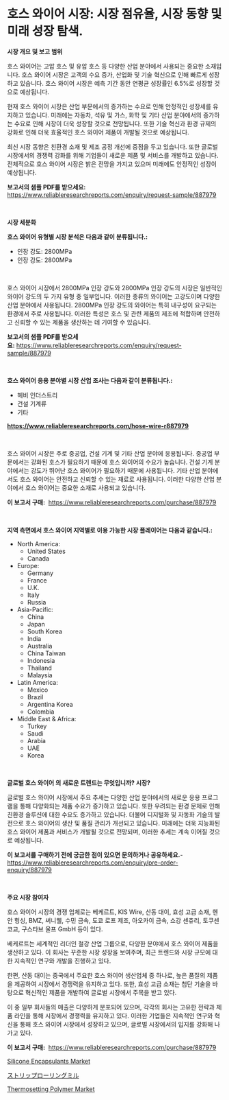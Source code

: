 <p><h1>호스 와이어 시장: 시장 점유율, 시장 동향 및 미래 성장 탐색.</h1></p><p><strong>시장 개요 및 보고 범위</strong></p>
<p><p>호스 와이어는 고압 호스 및 유압 호스 등 다양한 산업 분야에서 사용되는 중요한 소재입니다. 호스 와이어 시장은 고객의 수요 증가, 산업화 및 기술 혁신으로 인해 빠르게 성장하고 있습니다. 호스 와이어 시장은 예측 기간 동안 연평균 성장률인 6.5%로 성장할 것으로 예상됩니다.</p><p>현재 호스 와이어 시장은 산업 부문에서의 증가하는 수요로 인해 안정적인 성장세를 유지하고 있습니다. 미래에는 자동차, 석유 및 가스, 화학 및 기타 산업 분야에서의 증가하는 수요로 인해 시장이 더욱 성장할 것으로 전망됩니다. 또한 기술 혁신과 환경 규제의 강화로 인해 더욱 효율적인 호스 와이어 제품이 개발될 것으로 예상됩니다.</p><p>최신 시장 동향은 친환경 소재 및 제조 공정 개선에 중점을 두고 있습니다. 또한 글로벌 시장에서의 경쟁력 강화를 위해 기업들이 새로운 제품 및 서비스를 개발하고 있습니다. 전체적으로 호스 와이어 시장은 밝은 전망을 가지고 있으며 미래에도 안정적인 성장이 예상됩니다.</p></p>
<p><strong>보고서의 샘플 PDF를 받으세요:</strong> <a href="https://www.reliableresearchreports.com/enquiry/request-sample/887979">https://www.reliableresearchreports.com/enquiry/request-sample/887979</a></p>
<p>&nbsp;</p>
<p><strong>시장 세분화</strong></p>
<p><strong>호스 와이어 유형별 시장 분석은 다음과 같이 분류됩니다.:</strong></p>
<p><ul><li>인장 강도: 2800MPa</li><li>인장 강도: 2800MPa</li></ul></p>
<p>&nbsp;</p>
<p><p>호스 와이어 시장에서 2800MPa 인장 강도와 2800MPa 인장 강도의 시장은 일반적인 와이어 강도의 두 가지 유형 중 일부입니다. 이러한 종류의 와이어는 고강도이며 다양한 산업 분야에서 사용됩니다. 2800MPa 인장 강도의 와이어는 특히 내구성이 요구되는 환경에서 주로 사용됩니다. 이러한 특성은 호스 및 관련 제품의 제조에 적합하며 안전하고 신뢰할 수 있는 제품을 생산하는 데 기여할 수 있습니다.</p></p>
<p><strong>보고서의 샘플 PDF를 받으세요:</strong>&nbsp;<a href="https://www.reliableresearchreports.com/enquiry/request-sample/887979">https://www.reliableresearchreports.com/enquiry/request-sample/887979</a></p>
<p>&nbsp;</p>
<p><strong> 호스 와이어 응용 분야별 시장 산업 조사는 다음과 같이 분류됩니다.:</strong></p>
<p><ul><li>헤비 인더스트리</li><li>건설 기계류</li><li>기타</li></ul></p>
<p><strong><a href="https://www.reliableresearchreports.com/hose-wire-r887979">https://www.reliableresearchreports.com/hose-wire-r887979</a></strong></p>
<p>&nbsp;</p>
<p><p>호스 와이어 시장은 주로 중공업, 건설 기계 및 기타 산업 분야에 응용됩니다. 중공업 부문에서는 강화된 호스가 필요하기 때문에 호스 와이어의 수요가 높습니다. 건설 기계 분야에서는 강도가 뛰어난 호스 와이어가 필요하기 때문에 사용됩니다. 기타 산업 분야에서도 호스 와이어는 안전하고 신뢰할 수 있는 재료로 사용됩니다. 이러한 다양한 산업 분야에서 호스 와이어는 중요한 소재로 사용되고 있습니다.</p></p>
<p><strong>이 보고서 구매:</strong>&nbsp; <a href="https://www.reliableresearchreports.com/purchase/887979">https://www.reliableresearchreports.com/purchase/887979</a></p>
<p>&nbsp;</p>
<p><strong>지역 측면에서 호스 와이어 지역별로 이용 가능한 시장 플레이어는 다음과 같습니다.:</strong></p>
<p><ul>
    <li>
        North America:
        <ul>
            <li>United States</li>
            <li>Canada</li>
        </ul>
    </li>
    <li>
        Europe:
        <ul>
            <li>Germany</li>
            <li>France</li>
            <li>U.K.</li>
            <li>Italy</li>
            <li>Russia</li>
        </ul>
    </li>
    <li>
        Asia-Pacific:
        <ul>
            <li>China</li>
            <li>Japan</li>
            <li>South Korea</li>
            <li>India</li>
            <li>Australia</li>
            <li>China Taiwan</li>
            <li>Indonesia</li>
            <li>Thailand</li>
            <li>Malaysia</li>
        </ul>
    </li>
    <li>
        Latin America:
        <ul>
            <li>Mexico</li>
            <li>Brazil</li>
            <li>Argentina Korea</li>
            <li>Colombia</li>
        </ul>
    </li>
    <li>
        Middle East & Africa:
        <ul>
            <li>Turkey</li>
            <li>Saudi</li>
            <li>Arabia</li>
            <li>UAE</li>
            <li>Korea</li>
        </ul>
    </li>
    </ul></p>
<p>&nbsp;</p>
<p><strong>글로벌 호스 와이어 의 새로운 트렌드는 무엇입니까? 시장?</strong></p>
<p><p>글로벌 호스 와이어 시장에서 주요 추세는 다양한 산업 분야에서의 새로운 응용 프로그램을 통해 다양화되는 제품 수요가 증가하고 있습니다. 또한 우려되는 환경 문제로 인해 친환경 솔루션에 대한 수요도 증가하고 있습니다. 더불어 디지털화 및 자동화 기술의 발전으로 호스 와이어의 생산 및 품질 관리가 개선되고 있습니다. 미래에는 더욱 지능화된 호스 와이어 제품과 서비스가 개발될 것으로 전망되며, 이러한 추세는 계속 이어질 것으로 예상됩니다.</p></p>
<p><strong>이 보고서를 구매하기 전에 궁금한 점이 있으면 문의하거나 공유하세요.</strong>- <a href="https://www.reliableresearchreports.com/enquiry/pre-order-enquiry/887979">https://www.reliableresearchreports.com/enquiry/pre-order-enquiry/887979</a></p>
<p>&nbsp;</p>
<p><strong>주요 시장 참여자</strong></p>
<p><p>호스 와이어 시장의 경쟁 업체로는 베케르트, KIS Wire, 산동 대이, 효성 고급 소재, 헨안 헝싱, BMZ, 써니웰, 수민 금속, 도쿄 로프 제조, 아오카이 금속, 쇼강 센츄리, 토쿠센 코교, 구스타브 울프 GmbH 등이 있다. </p><p>베케르트는 세계적인 리더인 철강 산업 그룹으로, 다양한 분야에서 호스 와이어 제품을 생산하고 있다. 이 회사는 꾸준한 시장 성장을 보여주며, 최근 트렌드와 시장 규모에 대한 지속적인 연구와 개발을 진행하고 있다.</p><p>한편, 산동 대이는 중국에서 주요한 호스 와이어 생산업체 중 하나로, 높은 품질의 제품을 제공하여 시장에서 경쟁력을 유지하고 있다. 또한, 효성 고급 소재는 첨단 기술을 바탕으로 혁신적인 제품을 개발하여 글로벌 시장에서 주목을 받고 있다.</p><p>이 중 일부 회사들의 매출은 다양하게 분포되어 있으며, 각각의 회사는 고유한 전략과 제품 라인을 통해 시장에서 경쟁력을 유지하고 있다. 이러한 기업들은 지속적인 연구와 혁신을 통해 호스 와이어 시장에서 성장하고 있으며, 글로벌 시장에서의 입지를 강화해 나가고 있다.</p></p>
<p><strong>이 보고서 구매:</strong>&nbsp;&nbsp;<a href="https://www.reliableresearchreports.com/purchase/887979">https://www.reliableresearchreports.com/purchase/887979</a></p>
<p><p><a href="https://www.linkedin.com/pulse/silicone-encapsulants-market-analysis-size-global-industry-8x9ke?trackingId=06WBQyhy2kWllRqhaKLAVA%3D%3D">Silicone Encapsulants Market</a></p><p><a href="https://github.com/lily-u-genius/Market-Research-Report-List-1/blob/main/649061125711.md">ストリップローリングミル</a></p><p><a href="https://www.linkedin.com/pulse/decoding-thermosetting-polymer-market-deep-dive-latest-trends-zueve?trackingId=1ItrFv%2FjI33ns5qs7KpbUQ%3D%3D">Thermosetting Polymer Market</a></p></p>